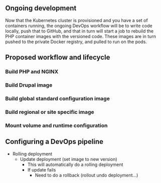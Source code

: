 ## Ongoing development
Now that the Kubernetes cluster is provisioned and you have a set of containers running, the ongoing DevOps workflow will be to write code locally, push that to GitHub, and that in turn will start a job to rebuild the PHP container images with the versioned code. These images are in turn pushed to the private Docker registry, and pulled to run on the pods.

## Proposed workflow and lifecycle

### Build PHP and NGINX

### Build Drupal image

### Build global standard configuration image

### Build regional or site specific image

### Mount volume and runtime configuration


## Configuring a DevOps pipeline

- Rolling deployment  
  - Update deployment (set image to new version)
    - This will automatically do a rolling deployment
    - If update fails
      - Need to do a rollback (rollout undo deployment...)
